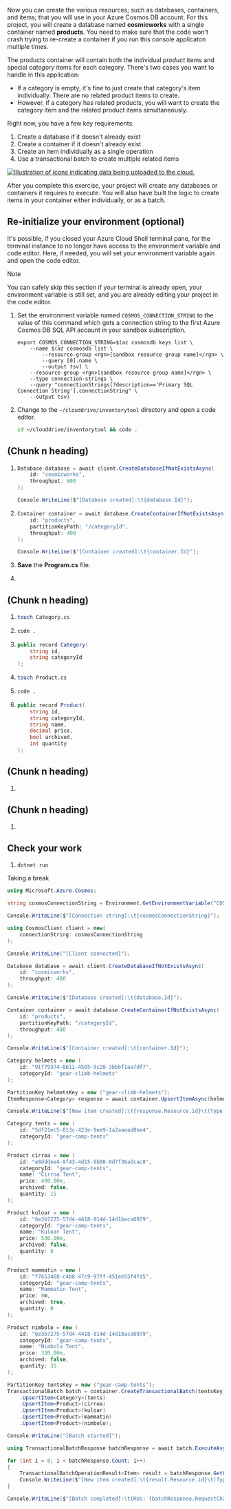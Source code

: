 Now you can create the various resources; such as databases, containers, and items; that you will use in your Azure Cosmos DB account. For this project, you will create a database named **cosmicworks** with a single container named **products**. You need to make sure that the code won't crash trying to re-create a container if you run this console applicaton multiple times. 

The products container will contain both the individual *product* items and special *category* items for each category. There's two cases you want to handle in this application:

- If a category is empty, it's fine to just create that category's item individually. There are no related product items to create.
- However, if a category has related products, you will want to create the category item and the related product items simultaneously.

Right now, you have a few key requirements:

1. Create a database if it doesn't already exist
1. Create a container if it doesn't already exist
1. Create an item individually as a single operation
1. Use a transactional batch to create multiple related items

[![Illustration of icons indicating data being uploaded to the cloud.](../media/project-visual-upload.png)](../media/project-visual-upload.png)

After you complete this exercise, your project will create any databases or containers it requires to execute. You will also have built the logic to create items in your container either individually, or as a batch.

## Re-initialize your environment (optional)

It's possible, if you closed your Azure Cloud Shell terminal pane, for the terminal instance to no longer have access to the environment variable and code editor. Here, if needed, you will set your environment variable again and open the code editor.

> [!NOTE]
> You can safely skip this section if your terminal is already open, your environment variable is still set, and you are already editing your project in the code editor.

1. Set the environment variable named ``COSMOS_CONNECTION_STRING`` to the value of this command which gets a connection string to the first Azure Cosmos DB SQL API account in your sandbox subscription.

    ```azurecli
    export COSMOS_CONNECTION_STRING=$(az cosmosdb keys list \
        --name $(az cosmosdb list \
            --resource-group <rgn>[sandbox resource group name]</rgn> \
            --query [0].name \
            --output tsv) \
        --resource-group <rgn>[sandbox resource group name]</rgn> \
        --type connection-strings \
        --query "connectionStrings[?description=='Primary SQL Connection String'].connectionString" \
        --output tsv)
    ```

1. Change to the ``~/clouddrive/inventorytool`` directory and open a code editor.

    ```bash
    cd ~/clouddrive/inventorytool && code .
    ```

## (Chunk n heading)

<!-- Introduction paragraph -->

1. <!-- Step 1 -->

    ```csharp
    Database database = await client.CreateDatabaseIfNotExistsAsync(
        id: "cosmicworks",
        throughput: 600
    );
    ```

    ```csharp
    Console.WriteLine($"[Database created]:\t{database.Id}");
    ```

1. <!-- Step 2 -->

    ```csharp
    Container container = await database.CreateContainerIfNotExistsAsync(
        id: "products",
        partitionKeyPath: "/categoryId",
        throughput: 400
    );
    ```

    ```csharp
    Console.WriteLine($"[Container created]:\t{container.Id}");
    ```

1. **Save** the **Program.cs** file.

1. <!-- Step n -->

## (Chunk n heading)

<!-- Introduction paragraph -->

1. <!-- Step n -->

    ```bash
    touch Category.cs
    ```

1. <!-- Step n -->

    ```bash
    code .
    ```

1. <!-- Step n -->

    ```csharp
    public record Category(
        string id,
        string categoryId
    );
    ```

1. <!-- Step n -->

    ```bash
    touch Product.cs
    ```

1. <!-- Step n -->

    ```bash
    code .
    ```

1. <!-- Step n -->

    ```csharp
    public record Product(
        string id, 
        string categoryId, 
        string name, 
        decimal price, 
        bool archived, 
        int quantity
    );
    ```

## (Chunk n heading)

<!-- Introduction paragraph -->

1. <!-- Step 1 -->

    ```csharp

    ```

## (Chunk n heading)

<!-- Introduction paragraph -->

1. <!-- Step 1 -->

    ```csharp

    ```

## Check your work

<!-- Introduction paragraph -->

1. <!-- Step n (if multiple steps are needed) -->

    ```dotnetcli
    dotnet run
    ```




Taking a break

```csharp
using Microsoft.Azure.Cosmos;

string cosmosConnectionString = Environment.GetEnvironmentVariable("COSMOS_CONNECTION_STRING")!;

Console.WriteLine($"[Connection string]:\t{cosmosConnectionString}");

using CosmosClient client = new(
    connectionString: cosmosConnectionString
);

Console.WriteLine("[Client connected]");

Database database = await client.CreateDatabaseIfNotExistsAsync(
    id: "cosmicworks",
    throughput: 400
);

Console.WriteLine($"[Database created]:\t{database.Id}");

Container container = await database.CreateContainerIfNotExistsAsync(
    id: "products",
    partitionKeyPath: "/categoryId",
    throughput: 400
);

Console.WriteLine($"[Container created]:\t{container.Id}");

Category helmets = new (
    id: "91f79374-8611-4505-9c28-3bbbf1aa7df7",
    categoryId: "gear-climb-helmets"
);

PartitionKey helmetsKey = new ("gear-climb-helmets");
ItemResponse<Category> response = await container.UpsertItemAsync(helmets, helmetsKey);

Console.WriteLine($"[New item created]:\t{response.Resource.id}\t(Type: {response.Resource.type})\t(RUs: {response.RequestCharge})");

Category tents = new (
    id: "5df21ec5-813c-423e-9ee9-1a2aaead0be4",
    categoryId: "gear-camp-tents"
);

Product cirroa = new (
    id: "e8dddee4-9f43-4d15-9b08-0d7f36adcac8",
    categoryId: "gear-camp-tents",
    name: "Cirroa Tent", 
    price: 490.00m, 
    archived: false, 
    quantity: 15
);

Product kuloar = new (
    id: "6e3b7275-57d4-4418-914d-14d1baca0979",
    categoryId: "gear-camp-tents",
    name: "Kuloar Tent", 
    price: 530.00m, 
    archived: false, 
    quantity: 8
);

Product mammatin = new (
    id: "f7653468-c4b8-47c9-97ff-451ee55f4fd5",
    categoryId: "gear-camp-tents",
    name: "Mammatin Tent", 
    price: 0m, 
    archived: true, 
    quantity: 0
);

Product nimbolo = new (
    id: "6e3b7275-57d4-4418-914d-14d1baca0979",
    categoryId: "gear-camp-tents",
    name: "Nimbolo Tent", 
    price: 330.00m, 
    archived: false, 
    quantity: 35
);

PartitionKey tentsKey = new ("gear-camp-tents");
TransactionalBatch batch = container.CreateTransactionalBatch(tentsKey)
    .UpsertItem<Category>(tents)
    .UpsertItem<Product>(cirroa)
    .UpsertItem<Product>(kuloar)
    .UpsertItem<Product>(mammatin)
    .UpsertItem<Product>(nimbolo);

Console.WriteLine("[Batch started]");

using TransactionalBatchResponse batchResponse = await batch.ExecuteAsync();

for (int i = 0; i < batchResponse.Count; i++)
{
    TransactionalBatchOperationResult<Item> result = batchResponse.GetOperationResultAtIndex<Item>(i);
    Console.WriteLine($"[New item created]:\t{result.Resource.id}\t(Type: {result.Resource.type})");
}

Console.WriteLine($"[Batch completed]:\t(RUs: {batchResponse.RequestCharge})");
```
